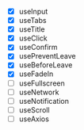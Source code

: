 - [x] useInput
- [x] useTabs
- [x] useTitle
- [x] useClick
- [x] useConfirm
- [x] usePreventLeave
- [x] useBeforeLeave
- [x] useFadeIn
- [ ] useFullscreen
- [ ] useNetwork
- [ ] useNotification
- [ ] useScroll
- [ ] useAxios
